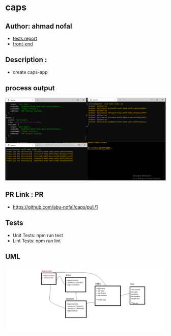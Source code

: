 # caps


## Author: ahmad nofal
- [tests report](https://github.com/abu-nofal/caps/actions)
- [front-end]()
## Description :
- create caps-app 
## process output
![](./imges/lab12.png)

## PR Link : PR
- https://github.com/abu-nofal/caps/pull/1
## Tests
- Unit Tests: npm run test
- Lint Tests: npm run lint
## UML

![](./imges/lab11a.png)


